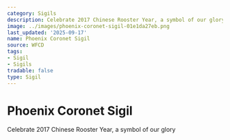 ```yaml
---
category: Sigils
description: Celebrate 2017 Chinese Rooster Year, a symbol of our glory
image: ../images/phoenix-coronet-sigil-01e1da27eb.png
last_updated: '2025-09-17'
name: Phoenix Coronet Sigil
source: WFCD
tags:
- Sigil
- Sigils
tradable: false
type: Sigil
---
```


# Phoenix Coronet Sigil

Celebrate 2017 Chinese Rooster Year, a symbol of our glory

